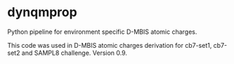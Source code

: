 # dynqmprop

Python pipeline for environment specific D-MBIS atomic charges.

This code was used in D-MBIS atomic charges derivation for cb7-set1, cb7-set2 and SAMPL8 challenge. Version 0.9.

